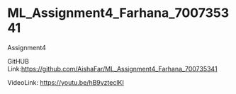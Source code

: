 # ML_Assignment4_Farhana_700735341
Assignment4

GitHUB Link:https://github.com/AishaFar/ML_Assignment4_Farhana_700735341

VideoLink:
https://youtu.be/hB9vzteclKI
